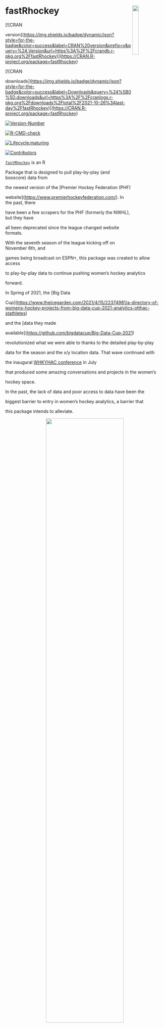 
# 

# fastRhockey <a href='http://fastrhockey.sportsdataverse.org/'><img src='https://raw.githubusercontent.com/sportsdataverse/fastRhockey/main/logo.png' align="right" width="20%" min-width="100" /></a>

<!-- badges: start -->

[![CRAN
version](https://img.shields.io/badge/dynamic/json?style=for-the-badge&color=success&label=CRAN%20version&prefix=v&query=%24.Version&url=https%3A%2F%2Fcrandb.r-pkg.org%2FfastRhockey)](https://CRAN.R-project.org/package=fastRhockey)
[![CRAN
downloads](https://img.shields.io/badge/dynamic/json?style=for-the-badge&color=success&label=Downloads&query=%24%5B0%5D.downloads&url=https%3A%2F%2Fcranlogs.r-pkg.org%2Fdownloads%2Ftotal%2F2021-10-26%3Alast-day%2FfastRhockey)](https://CRAN.R-project.org/package=fastRhockey)
[![Version-Number](https://img.shields.io/github/r-package/v/sportsdataverse/fastRhockey?label=fastRhockey&logo=R&style=for-the-badge)](https://github.com/sportsdataverse/fastRhockey/)
[![R-CMD-check](https://img.shields.io/github/actions/workflow/status/sportsdataverse/fastRhockey/R-CMD-check.yaml?branch=main&label=R-CMD-Check&logo=R&logoColor=white&style=for-the-badge)](https://github.com/sportsdataverse/fastRhockey/actions/workflows/R-CMD-check.yaml)
[![Lifecycle:maturing](https://img.shields.io/badge/lifecycle-maturing-blue.svg?style=for-the-badge&logo=github)](https://github.com/sportsdataverse/fastRhockey/)
[![Contributors](https://img.shields.io/github/contributors/sportsdataverse/fastRhockey?style=for-the-badge)](https://github.com/sportsdataverse/fastRhockey/graphs/contributors)
<!-- badges: end -->

[`fastRhockey`](https://github.com/sportsdataverse/fastRhockey) is an R
Package that is designed to pull play-by-play (and boxscore) data from
the newest version of the [Premier Hockey Federation (PHF)
website](https://www.premierhockeyfederation.com/). In the past, there
have been a few scrapers for the PHF (formerly the NWHL), but they have
all been deprecated since the league changed website formats.

With the seventh season of the league kicking off on November 6th, and
games being broadcast on ESPN+, this package was created to allow access
to play-by-play data to continue pushing women’s hockey analytics
forward.

In Spring of 2021, the [Big Data
Cup](https://www.theicegarden.com/2021/4/15/22374981/a-directory-of-womens-hockey-projects-from-big-data-cup-2021-analytics-otthac-stathletes)
and the [data they made
available](https://github.com/bigdatacup/Big-Data-Cup-2021)
revolutionized what we were able to thanks to the detailed play-by-play
data for the season and the x/y location data. That wave continued with
the inaugural [WHKYHAC conference](https://www.whkyhac.com/) in July
that produced some amazing conversations and projects in the women’s
hockey space.

In the past, the lack of data and poor access to data have been the
biggest barrier to entry in women’s hockey analytics, a barrier that
this package intends to alleviate.

<center>

<img src='https://raw.githubusercontent.com/sportsdataverse/fastRhockey/main/man/figures/fastRhockey_full_holographic_graphic.png' width="70%" />

</center>

------------------------------------------------------------------------

## Installation

You can install the CRAN version of
[**`fastRhockey`**](https://CRAN.R-project.org/package=fastRhockey)
with:

``` r
install.packages("fastRhockey")
```

You can install the released version of
[**`fastRhockey`**](https://github.com/sportsdataverse/fastRhockey/)
from [GitHub](https://github.com/sportsdataverse/fastRhockey) with:

``` r
# You can install using the pacman package using the following code:
if (!requireNamespace('pacman', quietly = TRUE)){
  install.packages('pacman')
}
pacman::p_load_current_gh("sportsdataverse/fastRhockey", dependencies = TRUE, update = TRUE)
```

If you would prefer the `devtools` installation:

``` r
if (!requireNamespace('devtools', quietly = TRUE)){
  install.packages('devtools')
}
devtools::install_github(repo = "sportsdataverse/fastRhockey")
```

------------------------------------------------------------------------

## Documentation

You can find the
[documentation](https://fastRhockey.sportsdataverse.org/) for
[**`fastRhockey`**](https://github.com/sportsdataverse/fastRhockey) on
[GitHub pages](https://fastRhockey.sportsdataverse.org/).

You can view CSVs of historical boxscore and play-by-play on the
[**`fastRhockey`**](https://github.com/sportsdataverse/fastRhockey/)
[data repo](https://github.com/sportsdataverse/fastRhockey-data), as
well as the process for scraping that historical data.

------------------------------------------------------------------------

## Breaking Changes

[**Full News on
Releases**](http://fastrhockey.sportsdataverse.org/news/index.html)

------------------------------------------------------------------------

## Follow the [SportsDataverse](https://twitter.com/sportsdataverse) on Twitter and star this repo

[![Twitter
Follow](https://img.shields.io/twitter/follow/sportsdataverse?color=blue&label=%40sportsdataverse&logo=twitter&style=for-the-badge)](https://twitter.com/sportsdataverse)

[![GitHub
stars](https://img.shields.io/github/stars/sportsdataverse/fastRhockey.svg?color=eee&logo=github&style=for-the-badge&label=Star%20fastRhockey&maxAge=2592000)](https://github.com/sportsdataverse/fastRhockey/stargazers/)

## **Our Authors**

-   [Ben Howell](https://twitter.com/BenHowell71)  
    <a href="https://twitter.com/BenHowell71" target="blank"><img src="https://img.shields.io/twitter/follow/BenHowell71?color=blue&label=%40BenHowell71&logo=twitter&style=for-the-badge" alt="@BenHowell71" /></a>
    <a href="https://github.com/BenHowell71" target="blank"><img src="https://img.shields.io/github/followers/BenHowell71?color=eee&logo=Github&style=for-the-badge" alt="@BenHowell71" /></a>

-   [Saiem Gilani](https://twitter.com/saiemgilani)  
    <a href="https://twitter.com/saiemgilani" target="blank"><img src="https://img.shields.io/twitter/follow/saiemgilani?color=blue&label=%40saiemgilani&logo=twitter&style=for-the-badge" alt="@saiemgilani" /></a>
    <a href="https://github.com/saiemgilani" target="blank"><img src="https://img.shields.io/github/followers/saiemgilani?color=eee&logo=Github&style=for-the-badge" alt="@saiemgilani" /></a>

## **Our Contributors (they’re awesome)**

-   [Alyssa Longmuir](https://twitter.com/alyssastweeting)  
    <a href="https://twitter.com/alyssastweeting" target="blank"><img src="https://img.shields.io/twitter/follow/alyssastweeting?color=blue&label=%40alyssastweeting&logo=twitter&style=for-the-badge" alt="@alyssastweeting" /></a>
    <a href="https://github.com/Aklongmuir" target="blank"><img src="https://img.shields.io/github/followers/Aklongmuir?color=eee&logo=Github&style=for-the-badge" alt="@Aklongmuir" /></a>
-   [Tan Ho](https://twitter.com/_TanHo)  
    <a href="https://twitter.com/_TanHo" target="blank"></a>
    <a href="https://github.com/tanho63" target="blank"><img src="https://img.shields.io/github/followers/tanho63?color=eee&logo=Github&style=for-the-badge" alt="@tanho63" /></a>

## **Citations**

To cite the
[**`fastRhockey`**](https://fastRhockey.sportsdataverse.org/) R package
in publications, use:

BibTex Citation

``` bibtex
@misc{howell_gilani_fastRhockey_2021,
  author = {Ben Howell and Saiem Gilani},
  title = {fastRhockey: The SportsDataverse's R Package for Hockey Data.},
  url = {https://fastRhockey.sportsdataverse.org/},
  year = {2021}
}
```

